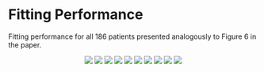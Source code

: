 # Fitting Performance

Fitting performance for all 186 patients presented analogously to Figure 6 in the paper.

<p align="center">
  <img src="./fitting_1.png">
  <img src="./fitting_2.png">
  <img src="./fitting_3.png">
  <img src="./fitting_4.png">
  <img src="./fitting_5.png">
  <img src="./fitting_6.png">
  <img src="./fitting_7.png">
  <img src="./fitting_8.png">
  <img src="./fitting_9.png">
  <img src="./fitting_10.png">
</p>